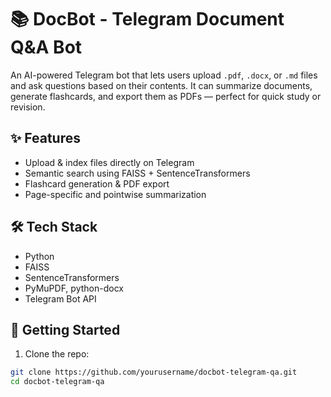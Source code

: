 # 📚 DocBot - Telegram Document Q&A Bot

An AI-powered Telegram bot that lets users upload `.pdf`, `.docx`, or `.md` files and ask questions based on their contents. It can summarize documents, generate flashcards, and export them as PDFs — perfect for quick study or revision.

## ✨ Features
- Upload & index files directly on Telegram
- Semantic search using FAISS + SentenceTransformers
- Flashcard generation & PDF export
- Page-specific and pointwise summarization

## 🛠️ Tech Stack
- Python
- FAISS
- SentenceTransformers
- PyMuPDF, python-docx
- Telegram Bot API

## 🚀 Getting Started
1. Clone the repo:
```bash
git clone https://github.com/yourusername/docbot-telegram-qa.git
cd docbot-telegram-qa
